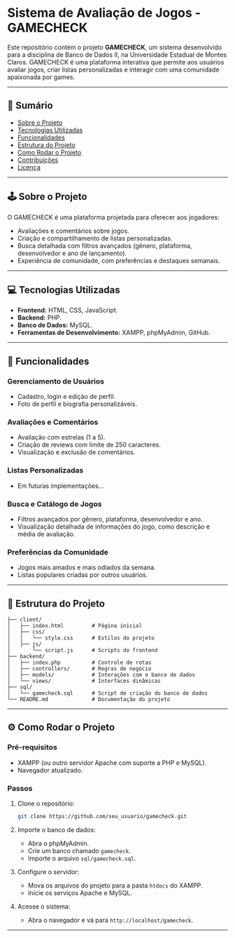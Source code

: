 # Sistema de Avaliação de Jogos - GAMECHECK

Este repositório contém o projeto **GAMECHECK**, um sistema desenvolvido para a disciplina de Banco de Dados II, na Universidade Estadual de Montes Claros. GAMECHECK é uma plataforma interativa que permite aos usuários avaliar jogos, criar listas personalizadas e interagir com uma comunidade apaixonada por games.

---

## 📜 **Sumário**
- [Sobre o Projeto](#sobre-o-projeto)
- [Tecnologias Utilizadas](#tecnologias-utilizadas)
- [Funcionalidades](#funcionalidades)
- [Estrutura do Projeto](#estrutura-do-projeto)
- [Como Rodar o Projeto](#como-rodar-o-projeto)
- [Contribuições](#contribuições)
- [Licença](#licença)

---

## 🕹️ **Sobre o Projeto**

O GAMECHECK é uma plataforma projetada para oferecer aos jogadores:
- Avaliações e comentários sobre jogos.
- Criação e compartilhamento de listas personalizadas.
- Busca detalhada com filtros avançados (gênero, plataforma, desenvolvedor e ano de lançamento).
- Experiência de comunidade, com preferências e destaques semanais.

---

## 💻 **Tecnologias Utilizadas**
- **Frontend:** HTML, CSS, JavaScript.
- **Backend:** PHP.
- **Banco de Dados:** MySQL.
- **Ferramentas de Desenvolvimento:** XAMPP, phpMyAdmin, GitHub.

---

## 🚀 **Funcionalidades**

### Gerenciamento de Usuários
- Cadastro, login e edição de perfil.
- Foto de perfil e biografia personalizáveis.

### Avaliações e Comentários
- Avaliação com estrelas (1 a 5).
- Criação de reviews com limite de 250 caracteres.
- Visualização e exclusão de comentários.

### Listas Personalizadas
- Em futuras implementações...

### Busca e Catálogo de Jogos
- Filtros avançados por gênero, plataforma, desenvolvedor e ano.
- Visualização detalhada de informações do jogo, como descrição e média de avaliação.

### Preferências da Comunidade
- Jogos mais amados e mais odiados da semana.
- Listas populares criadas por outros usuários.

---

## 📂 **Estrutura do Projeto**
```plaintext
├── client/
│   ├── index.html         # Página inicial
│   ├── css/
│   │   └── style.css      # Estilos do projeto
│   ├── js/
│       └── script.js      # Scripts do frontend
├── backend/
│   ├── index.php          # Controle de rotas
│   ├── controllers/       # Regras de negócio
│   ├── models/            # Interações com o banco de dados
│   └── views/             # Interfaces dinâmicas
├── sql/
│   └── gamecheck.sql      # Script de criação do banco de dados
└── README.md              # Documentação do projeto
```

---

## ⚙️ **Como Rodar o Projeto**

### Pré-requisitos
- XAMPP (ou outro servidor Apache com suporte a PHP e MySQL).
- Navegador atualizado.

### Passos
1. Clone o repositório:
   ```bash
   git clone https://github.com/seu_usuario/gamecheck.git
   ```
2. Importe o banco de dados:
   - Abra o phpMyAdmin.
   - Crie um banco chamado `gamecheck`.
   - Importe o arquivo `sql/gamecheck.sql`.

3. Configure o servidor:
   - Mova os arquivos do projeto para a pasta `htdocs` do XAMPP.
   - Inicie os serviços Apache e MySQL.

4. Acesse o sistema:
   - Abra o navegador e vá para `http://localhost/gamecheck`.

---
